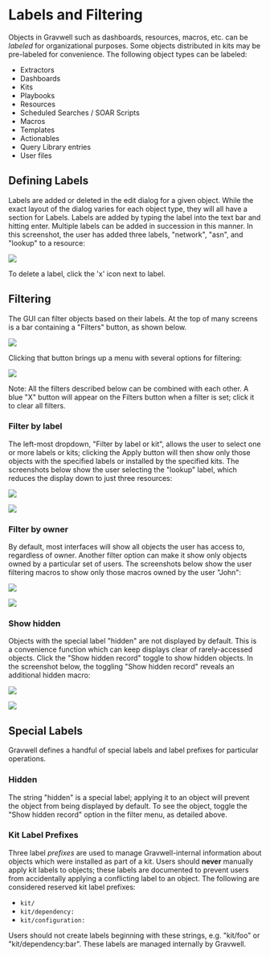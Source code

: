 # Labels and Filtering

Objects in Gravwell such as dashboards, resources, macros, etc. can be *labeled* for organizational purposes. Some objects distributed in kits may be pre-labeled for convenience. The following object types can be labeled:

* Extractors
* Dashboards
* Kits
* Playbooks
* Resources
* Scheduled Searches / SOAR Scripts
* Macros
* Templates
* Actionables
* Query Library entries
* User files

## Defining Labels

Labels are added or deleted in the edit dialog for a given object. While the exact layout of the dialog varies for each object type, they will all have a section for Labels. Labels are added by typing the label into the text bar and hitting enter. Multiple labels can be added in succession in this manner. In this screenshot, the user has added three labels, "network", "asn", and "lookup" to a resource:

![](resource-labels.png)

To delete a label, click the 'x' icon next to label.

## Filtering

The GUI can filter objects based on their labels. At the top of many screens is a bar containing a "Filters" button, as shown below.

![](filters-menu.png)

Clicking that button brings up a menu with several options for filtering:

![](filters-options.png)

Note: All the filters described below can be combined with each other. A blue "X" button will appear on the Filters button when a filter is set; click it to clear all filters.

### Filter by label

The left-most dropdown, "Filter by label or kit", allows the user to select one or more labels or kits; clicking the Apply button will then show only those objects with the specified labels or installed by the specified kits. The screenshots below show the user selecting the "lookup" label, which reduces the display down to just three resources:

![](filter-labels.png)

![](filter-labels-applied.png)

### Filter by owner

By default, most interfaces will show all objects the user has access to, regardless of owner. Another filter option can make it show only objects owned by a particular set of users. The screenshots below show the user filtering macros to show only those macros owned by the user "John":

![](filter-owner.png)

![](filter-owner-applied.png)

### Show hidden

Objects with the special label "hidden" are not displayed by default. This is a convenience function which can keep displays clear of rarely-accessed objects. Click the "Show hidden record" toggle to show hidden objects. In the screenshot below, the toggling "Show hidden record" reveals an additional hidden macro:

![](filter-hidden.png)

![](filter-hidden-applied.png)

## Special Labels

Gravwell defines a handful of special labels and label prefixes for particular operations.

### Hidden

The string "hidden" is a special label; applying it to an object will prevent the object from being displayed by default. To see the object, toggle the "Show hidden record" option in the filter menu, as detailed above.

### Kit Label Prefixes

Three label *prefixes* are used to manage Gravwell-internal information about objects which were installed as part of a kit. Users should **never** manually apply kit labels to objects; these labels are documented to prevent users from accidentally applying a conflicting label to an object. The following are considered reserved kit label prefixes:

* `kit/`
* `kit/dependency:`
* `kit/configuration:`

Users should not create labels beginning with these strings, e.g. "kit/foo" or "kit/dependency:bar". These labels are managed internally by Gravwell.